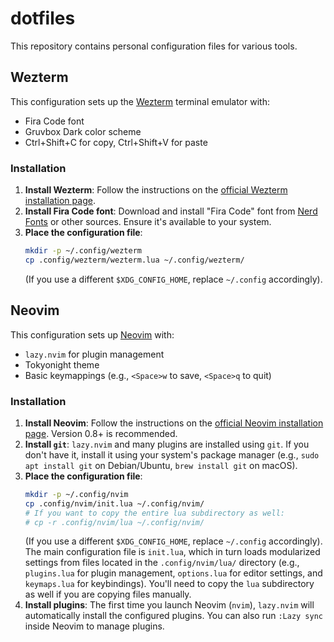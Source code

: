 # dotfiles

This repository contains personal configuration files for various tools.

## Wezterm

This configuration sets up the [Wezterm](https://wezfurlong.org/wezterm/) terminal emulator with:
- Fira Code font
- Gruvbox Dark color scheme
- Ctrl+Shift+C for copy, Ctrl+Shift+V for paste

### Installation

1.  **Install Wezterm**: Follow the instructions on the [official Wezterm installation page](https://wezfurlong.org/wezterm/installation.html).
2.  **Install Fira Code font**: Download and install "Fira Code" font from [Nerd Fonts](https://www.nerdfonts.com/font-downloads) or other sources. Ensure it's available to your system.
3.  **Place the configuration file**:
    ```bash
    mkdir -p ~/.config/wezterm
    cp .config/wezterm/wezterm.lua ~/.config/wezterm/
    ```
    (If you use a different `$XDG_CONFIG_HOME`, replace `~/.config` accordingly).

## Neovim

This configuration sets up [Neovim](https://neovim.io/) with:
- `lazy.nvim` for plugin management
- Tokyonight theme
- Basic keymappings (e.g., `<Space>w` to save, `<Space>q` to quit)

### Installation

1.  **Install Neovim**: Follow the instructions on the [official Neovim installation page](https://github.com/neovim/neovim/wiki/Installing-Neovim). Version 0.8+ is recommended.
2.  **Install `git`**: `lazy.nvim` and many plugins are installed using `git`. If you don't have it, install it using your system's package manager (e.g., `sudo apt install git` on Debian/Ubuntu, `brew install git` on macOS).
3.  **Place the configuration file**:
    ```bash
    mkdir -p ~/.config/nvim
    cp .config/nvim/init.lua ~/.config/nvim/
    # If you want to copy the entire lua subdirectory as well:
    # cp -r .config/nvim/lua ~/.config/nvim/
    ```
    (If you use a different `$XDG_CONFIG_HOME`, replace `~/.config` accordingly).
    The main configuration file is `init.lua`, which in turn loads modularized settings from files located in the `.config/nvim/lua/` directory (e.g., `plugins.lua` for plugin management, `options.lua` for editor settings, and `keymaps.lua` for keybindings). You'll need to copy the `lua` subdirectory as well if you are copying files manually.
4.  **Install plugins**: The first time you launch Neovim (`nvim`), `lazy.nvim` will automatically install the configured plugins. You can also run `:Lazy sync` inside Neovim to manage plugins.